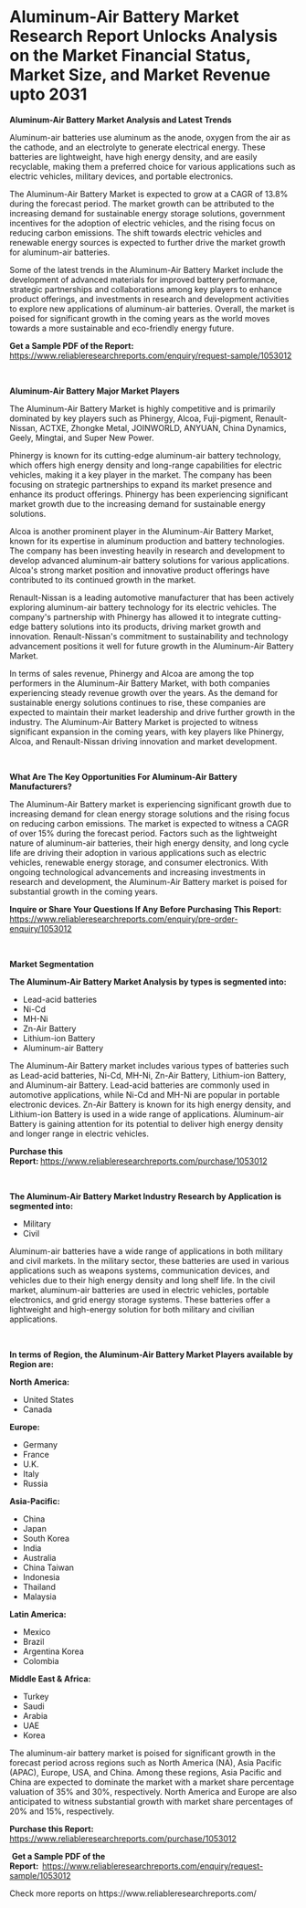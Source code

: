 <p><h1>Aluminum-Air Battery Market Research Report Unlocks Analysis on the Market Financial Status, Market Size, and Market Revenue upto 2031</h1></p><p><strong>Aluminum-Air Battery Market Analysis and Latest Trends</strong></p>
<p><p>Aluminum-air batteries use aluminum as the anode, oxygen from the air as the cathode, and an electrolyte to generate electrical energy. These batteries are lightweight, have high energy density, and are easily recyclable, making them a preferred choice for various applications such as electric vehicles, military devices, and portable electronics.</p><p>The Aluminum-Air Battery Market is expected to grow at a CAGR of 13.8% during the forecast period. The market growth can be attributed to the increasing demand for sustainable energy storage solutions, government incentives for the adoption of electric vehicles, and the rising focus on reducing carbon emissions. The shift towards electric vehicles and renewable energy sources is expected to further drive the market growth for aluminum-air batteries.</p><p>Some of the latest trends in the Aluminum-Air Battery Market include the development of advanced materials for improved battery performance, strategic partnerships and collaborations among key players to enhance product offerings, and investments in research and development activities to explore new applications of aluminum-air batteries. Overall, the market is poised for significant growth in the coming years as the world moves towards a more sustainable and eco-friendly energy future.</p></p>
<p><strong>Get a Sample PDF of the Report:&nbsp;</strong> <a href="https://www.reliableresearchreports.com/enquiry/request-sample/1053012">https://www.reliableresearchreports.com/enquiry/request-sample/1053012</a></p>
<p>&nbsp;</p>
<p><strong>Aluminum-Air Battery Major Market Players</strong></p>
<p><p>The Aluminum-Air Battery Market is highly competitive and is primarily dominated by key players such as Phinergy, Alcoa, Fuji-pigment, Renault-Nissan, ACTXE, Zhongke Metal, JOINWORLD, ANYUAN, China Dynamics, Geely, Mingtai, and Super New Power.</p><p>Phinergy is known for its cutting-edge aluminum-air battery technology, which offers high energy density and long-range capabilities for electric vehicles, making it a key player in the market. The company has been focusing on strategic partnerships to expand its market presence and enhance its product offerings. Phinergy has been experiencing significant market growth due to the increasing demand for sustainable energy solutions.</p><p>Alcoa is another prominent player in the Aluminum-Air Battery Market, known for its expertise in aluminum production and battery technologies. The company has been investing heavily in research and development to develop advanced aluminum-air battery solutions for various applications. Alcoa's strong market position and innovative product offerings have contributed to its continued growth in the market.</p><p>Renault-Nissan is a leading automotive manufacturer that has been actively exploring aluminum-air battery technology for its electric vehicles. The company's partnership with Phinergy has allowed it to integrate cutting-edge battery solutions into its products, driving market growth and innovation. Renault-Nissan's commitment to sustainability and technology advancement positions it well for future growth in the Aluminum-Air Battery Market.</p><p>In terms of sales revenue, Phinergy and Alcoa are among the top performers in the Aluminum-Air Battery Market, with both companies experiencing steady revenue growth over the years. As the demand for sustainable energy solutions continues to rise, these companies are expected to maintain their market leadership and drive further growth in the industry. The Aluminum-Air Battery Market is projected to witness significant expansion in the coming years, with key players like Phinergy, Alcoa, and Renault-Nissan driving innovation and market development.</p></p>
<p>&nbsp;</p>
<p><strong>What Are The Key Opportunities For Aluminum-Air Battery Manufacturers?</strong></p>
<p><p>The Aluminum-Air Battery market is experiencing significant growth due to increasing demand for clean energy storage solutions and the rising focus on reducing carbon emissions. The market is expected to witness a CAGR of over 15% during the forecast period. Factors such as the lightweight nature of aluminum-air batteries, their high energy density, and long cycle life are driving their adoption in various applications such as electric vehicles, renewable energy storage, and consumer electronics. With ongoing technological advancements and increasing investments in research and development, the Aluminum-Air Battery market is poised for substantial growth in the coming years.</p></p>
<p><strong>Inquire or Share Your Questions If Any Before Purchasing This Report:</strong> <a href="https://www.reliableresearchreports.com/enquiry/pre-order-enquiry/1053012">https://www.reliableresearchreports.com/enquiry/pre-order-enquiry/1053012</a></p>
<p>&nbsp;</p>
<p><strong>Market Segmentation</strong></p>
<p><strong>The Aluminum-Air Battery Market Analysis by types is segmented into:</strong></p>
<p><ul><li>Lead-acid batteries</li><li>Ni-Cd</li><li>MH-Ni</li><li>Zn-Air Battery</li><li>Lithium-ion Battery</li><li>Aluminum-air Battery</li></ul></p>
<p><p>The Aluminum-Air Battery market includes various types of batteries such as Lead-acid batteries, Ni-Cd, MH-Ni, Zn-Air Battery, Lithium-ion Battery, and Aluminum-air Battery. Lead-acid batteries are commonly used in automotive applications, while Ni-Cd and MH-Ni are popular in portable electronic devices. Zn-Air Battery is known for its high energy density, and Lithium-ion Battery is used in a wide range of applications. Aluminum-air Battery is gaining attention for its potential to deliver high energy density and longer range in electric vehicles.</p></p>
<p><strong>Purchase this Report:&nbsp;</strong><a href="https://www.reliableresearchreports.com/purchase/1053012">https://www.reliableresearchreports.com/purchase/1053012</a></p>
<p>&nbsp;</p>
<p><strong>The Aluminum-Air Battery Market Industry Research by Application is segmented into:</strong></p>
<p><ul><li>Military</li><li>Civil</li></ul></p>
<p><p>Aluminum-air batteries have a wide range of applications in both military and civil markets. In the military sector, these batteries are used in various applications such as weapons systems, communication devices, and vehicles due to their high energy density and long shelf life. In the civil market, aluminum-air batteries are used in electric vehicles, portable electronics, and grid energy storage systems. These batteries offer a lightweight and high-energy solution for both military and civilian applications.</p></p>
<p>&nbsp;</p>
<p><strong>In terms of Region, the Aluminum-Air Battery Market Players available by Region are:</strong></p>
<p>
    <p> <strong> North America: </strong>
        <ul>
            <li>United States</li>
            <li>Canada</li>
        </ul>
        </p> 
    <p> <strong> Europe: </strong>
        <ul>
            <li>Germany</li>
            <li>France</li>
            <li>U.K.</li>
            <li>Italy</li>
            <li>Russia</li>
        </ul>
        </p> 
    <p> <strong> Asia-Pacific: </strong>
        <ul>
            <li>China</li>
            <li>Japan</li>
            <li>South Korea</li>
            <li>India</li>
            <li>Australia</li>
            <li>China Taiwan</li>
            <li>Indonesia</li>
            <li>Thailand</li>
            <li>Malaysia</li>
        </ul>
        </p> 
    <p> <strong> Latin America: </strong>
        <ul>
            <li>Mexico</li>
            <li>Brazil</li>
            <li>Argentina Korea</li>
            <li>Colombia</li>
        </ul>
        </p> 
    <p> <strong> Middle East & Africa: </strong>
        <ul>
            <li>Turkey</li>
            <li>Saudi</li>
            <li>Arabia</li>
            <li>UAE</li>
            <li>Korea</li>
        </ul>
    </p>
    </p>
<p><p>The aluminum-air battery market is poised for significant growth in the forecast period across regions such as North America (NA), Asia Pacific (APAC), Europe, USA, and China. Among these regions, Asia Pacific and China are expected to dominate the market with a market share percentage valuation of 35% and 30%, respectively. North America and Europe are also anticipated to witness substantial growth with market share percentages of 20% and 15%, respectively.</p></p>
<p><strong>Purchase this Report: </strong><a href="https://www.reliableresearchreports.com/purchase/1053012">https://www.reliableresearchreports.com/purchase/1053012</a></p>
<p>&nbsp;<strong>Get a Sample PDF of the Report:&nbsp;&nbsp;</strong><a href="https://www.reliableresearchreports.com/enquiry/request-sample/1053012">https://www.reliableresearchreports.com/enquiry/request-sample/1053012</a></p>
<p><strong></strong></p>
<p>Check more reports on https://www.reliableresearchreports.com/</p>